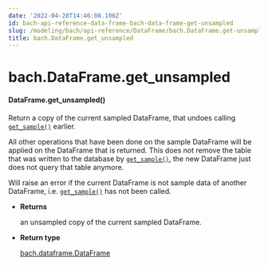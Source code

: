 ```yaml
---
date: '2022-04-28T14:46:08.106Z'
id: bach-api-reference-data-frame-bach-data-frame-get-unsampled
slug: /modeling/bach/api-reference/DataFrame/bach.DataFrame.get-unsampled/
title: bach.DataFrame.get_unsampled
---
```


# bach.DataFrame.get_unsampled


#### DataFrame.get_unsampled()
Return a copy of the current sampled DataFrame, that undoes calling [`get_sample()`](bach.DataFrame.get-sample/#bach.DataFrame.get-sample) earlier.

All other operations that have been done on the sample DataFrame will be applied on the DataFrame
that is returned. This does not remove the table that was written to the database by
[`get_sample()`](bach.DataFrame.get-sample/#bach.DataFrame.get-sample), the new DataFrame just does not query that table anymore.

Will raise an error if the current DataFrame is not sample data of another DataFrame, i.e.
[`get_sample()`](bach.DataFrame.get-sample/#bach.DataFrame.get-sample) has not been called.


* **Returns**

    an unsampled copy of the current sampled DataFrame.



* **Return type**

    [bach.dataframe.DataFrame](bach.DataFrame/#bach.DataFrame)


<!-- !! processed by numpydoc !! -->
